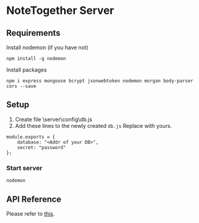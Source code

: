 # NoteTogether Server
## Requirements
Install nodemon (if you have not)
```
npm install -g nodemon
```

Install packages
```
npm i express mongoose bcrypt jsonwebtoken nodemon morgan body-parser cors --save
```

## Setup
1. Create file \server\config\db.js
2. Add these lines to the newly created `db.js`
Replace <Addr of your DB> with yours.

```
module.exports = {
	database: "<Addr of your DB>",
	secret: "password"
};
```

### Start server
```
nodemon
```
	
## API Reference
Please refer to [this](https://github.com/shotnothing/NoteTogether/tree/dev/server/api).

